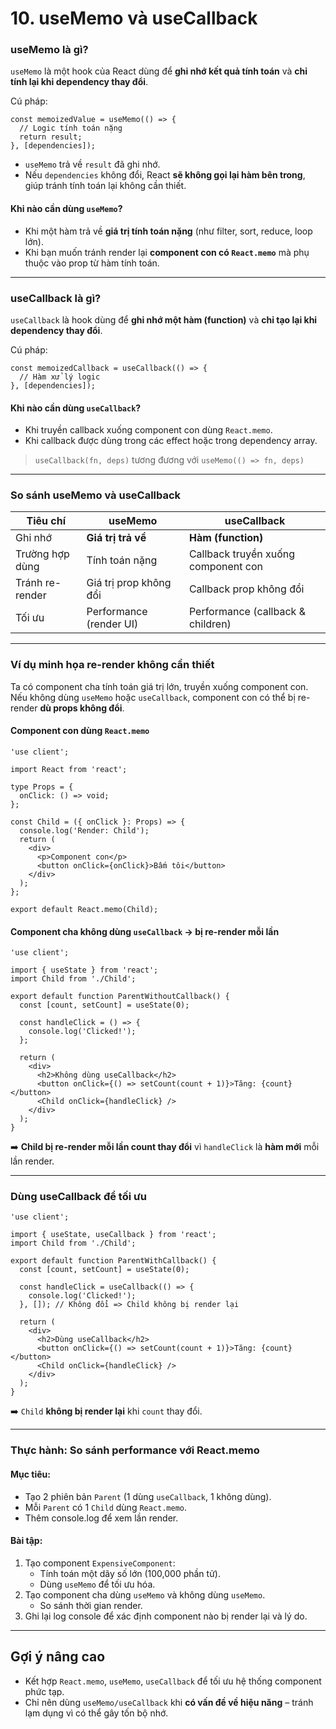 # 10. useMemo và useCallback

### useMemo là gì?

`useMemo` là một hook của React dùng để **ghi nhớ kết quả tính toán** và **chỉ tính lại khi dependency thay đổi**.

Cú pháp:

```tsx
const memoizedValue = useMemo(() => {
  // Logic tính toán nặng
  return result;
}, [dependencies]);
```

* `useMemo` trả về `result` đã ghi nhớ.
* Nếu `dependencies` không đổi, React **sẽ không gọi lại hàm bên trong**, giúp tránh tính toán lại không cần thiết.

#### Khi nào cần dùng `useMemo`?

* Khi một hàm trả về **giá trị tính toán nặng** (như filter, sort, reduce, loop lớn).
* Khi bạn muốn tránh render lại **component con có `React.memo`** mà phụ thuộc vào prop từ hàm tính toán.

***

### useCallback là gì?

`useCallback` là hook dùng để **ghi nhớ một hàm (function)** và **chỉ tạo lại khi dependency thay đổi**.

Cú pháp:

```tsx
const memoizedCallback = useCallback(() => {
  // Hàm xử lý logic
}, [dependencies]);
```

#### Khi nào cần dùng `useCallback`?

* Khi truyền callback xuống component con dùng `React.memo`.
* Khi callback được dùng trong các effect hoặc trong dependency array.

> `useCallback(fn, deps)` tương đương với `useMemo(() => fn, deps)`

***

### So sánh useMemo và useCallback

| Tiêu chí        | useMemo                 | useCallback                         |
| --------------- | ----------------------- | ----------------------------------- |
| Ghi nhớ         | **Giá trị trả về**      | **Hàm (function)**                  |
| Trường hợp dùng | Tính toán nặng          | Callback truyền xuống component con |
| Tránh re-render | Giá trị prop không đổi  | Callback prop không đổi             |
| Tối ưu          | Performance (render UI) | Performance (callback & children)   |

***

### Ví dụ minh họa re-render không cần thiết

Ta có component cha tính toán giá trị lớn, truyền xuống component con. Nếu không dùng `useMemo` hoặc `useCallback`, component con có thể bị re-render **dù props không đổi**.

#### Component con dùng `React.memo`

```tsx
'use client';

import React from 'react';

type Props = {
  onClick: () => void;
};

const Child = ({ onClick }: Props) => {
  console.log('Render: Child');
  return (
    <div>
      <p>Component con</p>
      <button onClick={onClick}>Bấm tôi</button>
    </div>
  );
};

export default React.memo(Child);
```

#### Component cha không dùng `useCallback` → bị re-render mỗi lần

```tsx
'use client';

import { useState } from 'react';
import Child from './Child';

export default function ParentWithoutCallback() {
  const [count, setCount] = useState(0);

  const handleClick = () => {
    console.log('Clicked!');
  };

  return (
    <div>
      <h2>Không dùng useCallback</h2>
      <button onClick={() => setCount(count + 1)}>Tăng: {count}</button>
      <Child onClick={handleClick} />
    </div>
  );
}
```

➡️ **Child bị re-render mỗi lần count thay đổi** vì `handleClick` là **hàm mới** mỗi lần render.

***

### Dùng useCallback để tối ưu

```tsx
'use client';

import { useState, useCallback } from 'react';
import Child from './Child';

export default function ParentWithCallback() {
  const [count, setCount] = useState(0);

  const handleClick = useCallback(() => {
    console.log('Clicked!');
  }, []); // Không đổi => Child không bị render lại

  return (
    <div>
      <h2>Dùng useCallback</h2>
      <button onClick={() => setCount(count + 1)}>Tăng: {count}</button>
      <Child onClick={handleClick} />
    </div>
  );
}
```

➡️ `Child` **không bị render lại** khi `count` thay đổi.

***

### Thực hành: So sánh performance với React.memo

#### Mục tiêu:

* Tạo 2 phiên bản `Parent` (1 dùng `useCallback`, 1 không dùng).
* Mỗi `Parent` có 1 `Child` dùng `React.memo`.
* Thêm console.log để xem lần render.

#### Bài tập:

1. Tạo component `ExpensiveComponent`:
   * Tính toán một dãy số lớn (100,000 phần tử).
   * Dùng `useMemo` để tối ưu hóa.
2. Tạo component cha dùng `useMemo` và không dùng `useMemo`.
   * So sánh thời gian render.
3. Ghi lại log console để xác định component nào bị render lại và lý do.

***

## Gợi ý nâng cao

* Kết hợp `React.memo`, `useMemo`, `useCallback` để tối ưu hệ thống component phức tạp.
* Chỉ nên dùng `useMemo/useCallback` khi **có vấn đề về hiệu năng** – tránh lạm dụng vì có thể gây tốn bộ nhớ.
